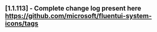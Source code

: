 ## [1.1.113] - Complete change log present here https://github.com/microsoft/fluentui-system-icons/tags